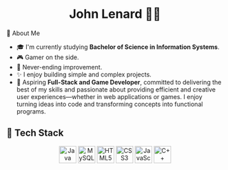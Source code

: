 <h1 align="center">John Lenard 🧑‍💻</h1>

👾 About Me

- 🎓 I'm currently studying **Bachelor of Science in Information Systems**.
- 🎮 Gamer on the side.
- 🌟 Never-ending improvement.
- ✨ I enjoy building simple and complex projects.
- 🎯 Aspiring **Full-Stack and Game Developer**, committed to delivering the best of my skills and passionate about providing efficient and creative user experiences—whether in web applications or games. I enjoy turning ideas into code and transforming concepts into functional programs.
## 🤖 Tech Stack
<p align="center">
  <img src="https://cdn.jsdelivr.net/gh/devicons/devicon/icons/java/java-original.svg" alt="Java" width="40"/>
  <img src="https://cdn.jsdelivr.net/gh/devicons/devicon/icons/mysql/mysql-original.svg" alt="MySQL" width="40"/>
  <img src="https://cdn.jsdelivr.net/gh/devicons/devicon/icons/html5/html5-original.svg" alt="HTML5" width="40"/>
  <img src="https://cdn.jsdelivr.net/gh/devicons/devicon/icons/css3/css3-original.svg" alt="CSS3" width="40"/>
  <img src="https://cdn.jsdelivr.net/gh/devicons/devicon/icons/javascript/javascript-original.svg" alt="JavaScript" width="40"/>
  <img src="https://cdn.jsdelivr.net/gh/devicons/devicon/icons/cplusplus/cplusplus-original.svg" alt="C++" width="40"/>
</p>
